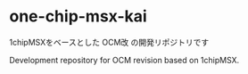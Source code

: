 # one-chip-msx-kai

1chipMSXをベースとした OCM改 の開発リポジトリです

Development repository for OCM revision based on 1chipMSX.

